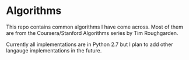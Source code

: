 # Algorithms

This repo contains common algorithms I have come across. Most of them are from the Coursera/Stanford Algorithms series by Tim Roughgarden.

Currently all implementations are in Python 2.7 but I plan to add other langauge implementations in the future. 


